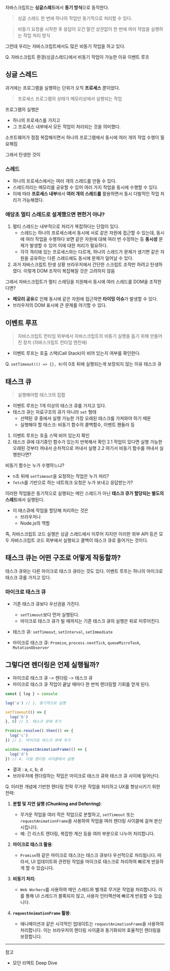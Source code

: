 자바스크립트는 **싱글스레드**에서 **동기 방식**으로 동작한다.

> 싱글 스레드
> 한 번에 하나의 작업만 동기적으로 처리할 수 있다.

> 비동기
> 요청을 시작한 후 응답이 오건 말건 상관없이 한 번에 여러 작업을 실행하는 작업 처리 방식

그런데 우리는 자바스크립트에서도 많은 비동기 작업을 하고 있다.

Q. 자바스크립트 환경(싱글스레드)에서 비동기 작업이 가능한 이유
이벤트 루프

## 싱글 스레드

과거에는 프로그램을 실행하는 단위가 오직 **프로세스** 뿐이었다.

> 프로세스
> 프로그램의 상태가 메모리상에서 실행되는 작업

프로그램의 실행은

- 하나의 프로세스를 가지고
- 그 프로세스 내부에서 모든 작업이 처리되는 것을 의미했다.

소프트웨어가 점점 복잡해지면서 하나의 프로그램에서 동시에 여러 개의 작업 수행이 필요해짐

그래서 탄생한 것이

### 스레드

- 하나의 프로세스에서는 여러 개의 스레드를 만들 수 있다.
- 스레드끼리는 메모리를 공유할 수 있어 여러 가지 작업을 동시에 수행할 수 있다.
- 이에 따라 **프로세스 내부**에서 **여러 개의 스레드를** 활용하면서 동시 다발적인 작업 처리가 가능해졌다.

### 애당초 멀티 스레드로 설계했으면 편한거 아냐?

1. 멀티 스레드는 내부적으로 처리가 복잡하다는 단점이 있다.
   - 스레드는 하나의 프로세스에서 동시에 서로 같은 자원에 접근할 수 있는데,
     동시에 여러 작업을 수행하다 보면 같은 자원에 대해 여러 번 수정하는 등
     **동시성** 문제가 발생할 수 있어 이에 대한 처리가 필요하다.
   - 각각 격리돼 있는 프로세스와는 다르게, 하나의 스레드가 문제가 생기면 같은 자원을 공유하는 다른 스레드에도 동시에 문제가 일어날 수 있다.
2. 과거 자바스크립트 탄생 상황
   브라우저에서 간단한 스크립트 조작만 하려고 탄생하였다. 이렇게 DOM 조작이 복잡해질 것은 고려하지 않음

그래서 자바스크립트가 멀티 스레딩을 지원해서
동시에 여러 스레드를 DOM을 조작한다면?

- **메모리 공유**로 인해 동시에 같은 자원에 접근하면 **타이밍 이슈**가 발생할 수 있다.
- 브라우저의 DOM 표시에 큰 문제를 야기할 수 있다.

## 이벤트 루프

> 자바스크립트 런타임 외부에서 자바스크립트의 비동기 실행을 돕기 위해 만들어진 장치
> (자바스크립트 런타임 엔진에)

- 이벤트 루프는 호출 스택(Call Stack)이 비어 있는지 여부를 확인한다.

Q. `setTimeout(() => {}, 0)`이 0초 뒤에 실행되는게 보장되지 않는 이유
태스크 큐

## 태스크 큐

> 실행해야할 태스크의 집합

- 이벤트 루프는 1개 이상의 태스크 큐를 가지고 있다.
- 태스크 큐는 자료구조의 큐가 아니라 `set` 형태
  - 선택된 큐 중에서 실행 가능한 가장 오래된 태스크를 가져와야 하기 때문
  - 실행해야 할 태스크: 비동기 함수의 콜백함수, 이벤트 핸들러 등

1. 이벤트 루프는 호출 스택 비어 있는지 확인
2. 태스크 큐에 대기중인 함수가 있는지 반복해서 확인
   2.1 작업이 있다면 실행 가능한 오래된 것부터 꺼내서 순차적으로 꺼내서 실행
   2.2 여기서 비동기 함수를 꺼내서 실행한다면?

비동기 함수는 누가 수행하느냐?

- n초 뒤에 `setTimeout`을 요청하는 작업은 누가 처리?
- `fetch`를 기반으로 하는 네트워크 요청은 누가 보내고 응답받는가?

이러한 작업들은 동기적으로 실행되는 메인 스레드가 아닌
**태스크 큐가 할당되는 별도의 스레드**에서 실행된다.

- 이 태스큐에 작업을 할당해 처리하는 것은
  - 브라우저나
  - Node.js의 역할

즉, 자바스크립트 코드 실행은 싱글 스레드에서 이루어 지지만
이러한 외부 API 등은 모두 자바스크립트 코드 외부에서 실행되고
콜백이 태스크 큐로 들어가는 것이다.

## 태스크 큐는 어떤 구조로 어떻게 작동할까?

태스크 큐와는 다른 마이크로 태스크 큐라는 것도 있다.
이벤트 루프는 하나의 마이크로 태스크 큐를 가지고 있다.

### 마이크로 태스크 큐

- 기존 태스크 큐보다 우선권을 가진다.

  - `setTimeout`보다 먼저 실행된다.
  - 마이크로 태스크 큐가 빌 때까지는 기존 태스크 큐의 실행은 뒤로 미루어진다.

- 태스크 큐: `setTimeout`, `setInterval`, `setImmediate`
- 마이크로 태스크 큐: `Promise`, `process.nextTick`, `queueMicroTask`, `MutationObserver`

## 그렇다면 렌더링은 언제 실행될까?

- 마이크로 태스크 큐 -> 렌더링 -> 태스크 큐
- 마이크로 태스크 큐 작업이 끝날 때마다 한 번씩 렌더링할 기회를 얻게 된다.

```js
const { log } = console

log('a') // 1. 동기적으로 실행

setTimeout(() => {
  log('b')
}, 0) // 3. 태스크 큐에 추가

Promise.resolve().then(() => {
  log('c')
}) // 2. 마이크로 태스크 큐에 추가

window.requestAnimationFrame(() => {
  log('d')
}) // 4. 다음 렌더링 사이클에서 실행
```

- 결과 : a, c, b, d
- 브라우저에 렌더링하는 작업은 마이크로 태스크 큐와 태스크 큐 사이에 일어난다.

Q. 이러한 개념에 기반한 렌더링 전략
무거운 작업을 처리하고 UX를 향상시키기 위한 전략:

1. **분할 및 지연 실행 (Chunking and Deferring)**:

   - 무거운 작업을 여러 작은 작업으로 분할하고, `setTimeout` 또는 `requestAnimationFrame`을 사용하여 작업을 여러 렌더링 사이클에 걸쳐 분산시킵니다.
   - 예: 긴 리스트 렌더링, 복잡한 계산 등을 여러 부분으로 나누어 처리합니다.

2. **마이크로 태스크 활용**:

   - `Promise`와 같은 마이크로 태스크는 태스크 큐보다 우선적으로 처리됩니다. 따라서, UI 업데이트와 관련된 작업을 마이크로 태스크로 처리하여 빠르게 반응하게 할 수 있습니다.

3. **비동기 처리**:

   - `Web Workers`를 사용하여 메인 스레드와 별개로 무거운 작업을 처리합니다. 이를 통해 UI 스레드가 블록되지 않고, 사용자 인터랙션에 빠르게 반응할 수 있습니다.

4. **`requestAnimationFrame` 활용**:

   - 애니메이션과 같은 시각적인 업데이트는 `requestAnimationFrame`을 사용하여 처리합니다. 이는 브라우저의 렌더링 사이클과 동기화되어 효율적인 렌더링을 보장합니다.

---

참고

- 모던 리액트 Deep Dive
